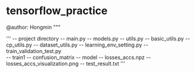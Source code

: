 # tensorflow_practice

@author: Hongmin
"""

'''
-- project directory
    -- main.py
    -- models.py
    -- utils.py
        -- basic_utils.py
        -- cp_utils.py
        -- dataset_utils.py
        -- learning_env_setting.py
        -- train_validation_test.py   
    -- train1
        -- confusion_matrix
        -- model
        -- losses_accs.npz
        -- losses_accs_visualization.png
        -- test_result.txt
'''
